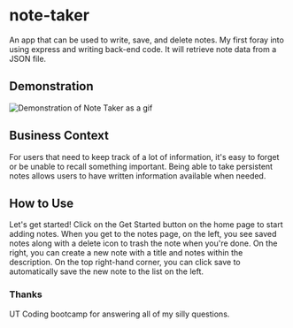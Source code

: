 # note-taker
An app that can be used to write, save, and delete notes. My first foray into using express and writing back-end code. It will retrieve note data from a JSON file.

## Demonstration 

![Demonstration of Note Taker as a gif](https://github.com/cml2377/Note-Taker/blob/master/public/assets/demo.gif)

## Business Context

For users that need to keep track of a lot of information, it's easy to forget or be unable to recall something important. Being able to take persistent notes allows users to have written information available when needed.

## How to Use

Let's get started! Click on the Get Started button on the home page to start adding notes. 
When you get to the notes page, on the left, you see saved notes along with a delete icon to trash the note when you're done. 
On the right, you can create a new note with a title and notes within the description. 
On the top right-hand corner, you can click save to automatically save the new note to the list on the left. 

### Thanks

UT Coding bootcamp for answering all of my silly questions. 
